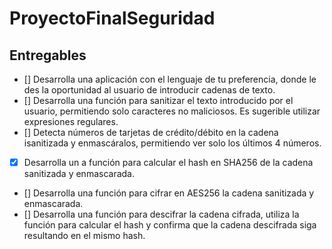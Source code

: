 ﻿# ProyectoFinalSeguridad
## Entregables 
- [] Desarrolla una aplicación con el lenguaje de tu preferencia, donde le des la oportunidad al usuario de introducir cadenas de texto.
- [] Desarrolla una función para sanitizar el texto introducido por el usuario, permitiendo solo caracteres no maliciosos. Es sugerible utilizar expresiones regulares.
- [] Detecta números de tarjetas de crédito/débito en la cadena isanitizada y enmascáralos, permitiendo ver solo los últimos 4 números.
- [X] Desarrolla un a función para calcular el hash en SHA256 de la cadena sanitizada y enmascarada.
- [] Desarrolla una función para cifrar en AES256 la cadena sanitizada y enmascarada.
- [] Desarrolla una función para descifrar la cadena cifrada, utiliza la función para calcular el hash y confirma que la cadena descifrada siga resultando en el mismo hash.
